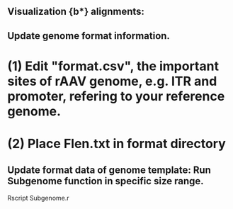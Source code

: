 ## Visualization {b*} alignments:

##  Update genome format information.
# (1) Edit "format.csv", the important sites of rAAV genome, e.g. ITR and promoter, refering to your reference genome.
# (2) Place Flen.txt in format directory

## Update format data of genome template: Run Subgenome function in specific size range.
Rscript Subgenome.r 
